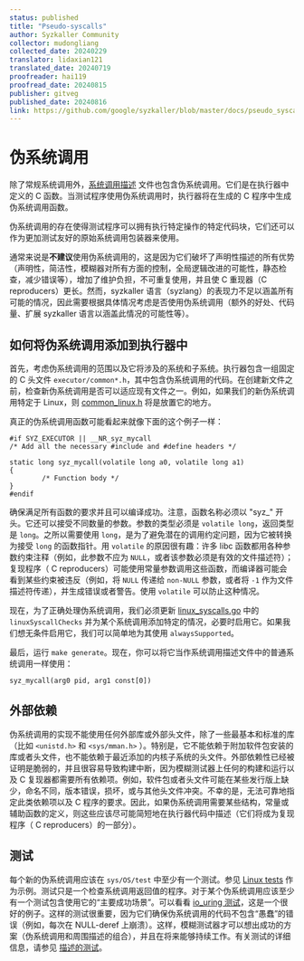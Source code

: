 ```yaml
---
status: published
title: "Pseudo-syscalls"
author: Syzkaller Community
collector: mudongliang
collected_date: 20240229
translator: lidaxian121
translated_date: 20240719
proofreader: hai119
proofread_date: 20240815
publisher: gitveg
published_date: 20240816
link: https://github.com/google/syzkaller/blob/master/docs/pseudo_syscalls.md
---
```


# 伪系统调用

除了常规系统调用外，[系统调用描述](syscall_descriptions.md) 文件也包含伪系统调用。它们是在执行器中定义的 C 函数。当测试程序使用伪系统调用时，执行器将在生成的 C 程序中生成伪系统调用函数。

伪系统调用的存在使得测试程序可以拥有执行特定操作的特定代码块，它们还可以作为更加测试友好的原始系统调用包装器来使用。

通常来说是**不建议**使用伪系统调用的，这是因为它们破坏了声明性描述的所有优势（声明性，简洁性，模糊器对所有方面的控制，全局逻辑改进的可能性，静态检查，减少错误等），增加了维护负担，不可重复使用，并且使 C 重现器（C reproducers）更长。然而，syzkaller 语言（syzlang）的表现力不足以涵盖所有可能的情况，因此需要根据具体情况考虑是否使用伪系统调用（额外的好处、代码量、扩展 syzkaller 语言以涵盖此情况的可能性等）。

## 如何将伪系统调用添加到执行器中

首先，考虑伪系统调用的范围以及它将涉及的系统和子系统。执行器包含一组固定的 C 头文件 `executor/common*.h`，其中包含伪系统调用的代码。在创建新文件之前，检查新伪系统调用是否可以适应现有文件之一。例如，如果我们的新伪系统调用特定于 Linux，则 [common_linux.h](https://github.com/google/syzkaller/blob/master/executor/common_linux.h) 将是放置它的地方。

真正的伪系统调用函数可能看起来就像下面的这个例子一样：

    #if SYZ_EXECUTOR || __NR_syz_mycall
    /* Add all the necessary #include and #define headers */

    static long syz_mycall(volatile long a0, volatile long a1)
    {
            /* Function body */
    }
    #endif

确保满足所有函数的要求并且可以编译成功。注意，函数名称必须以 "syz_" 开头。它还可以接受不同数量的参数。参数的类型必须是 `volatile long`，返回类型是 `long`。之所以需要使用 `long`，是为了避免潜在的调用约定问题，因为它被转换为接受 `long` 的函数指针。用 `volatile` 的原因很有趣：许多 libc 函数都用各种参数约束注释（例如，此参数不应为 `NULL`，或者该参数必须是有效的文件描述符）；复现程序（ C reproducers）可能使用常量参数调用这些函数，而编译器可能会看到某些约束被违反（例如，将  `NULL`  传递给 `non-NULL` 参数，或者将 `-1` 作为文件描述符传递），并生成错误或者警告。使用 `volatile` 可以防止这种情况。

现在，为了正确处理伪系统调用，我们必须更新 [linux_syscalls.go](https://github.com/google/syzkaller/blob/master/pkg/vminfo/linux_syscalls.go) 中的 `linuxSyscallChecks` 并为某个系统调用添加特定的情况，必要时启用它。如果我们想无条件启用它，我们可以简单地为其使用 `alwaysSupported`。 

最后，运行 `make generate`。现在，你可以将它当作系统调用描述文件中的普通系统调用一样使用：

    syz_mycall(arg0 pid, arg1 const[0])

<div id="dependencies"/>

## 外部依赖

伪系统调用的实现不能使用任何外部库或外部头文件，除了一些最基本和标准的库（比如 `<unistd.h>` 和 `<sys/mman.h>` ）。特别是，它不能依赖于附加软件包安装的库或者头文件，也不能依赖于最近添加的内核子系统的头文件。外部依赖性已经被证明是脆弱的，并且很容易导致构建中断，因为模糊测试器上任何的构建和运行以及 C 复现器都需要所有依赖项。例如，软件包或者头文件可能在某些发行版上缺少，命名不同，版本错误，损坏，或与其他头文件冲突。不幸的是，无法可靠地指定此类依赖项以及 C 程序的要求。因此，如果伪系统调用需要某些结构，常量或辅助函数的定义，则这些应该尽可能简短地在执行器代码中描述（它们将成为复现程序（ C reproducers）的一部分）。

## 测试

每个新的伪系统调用应该在 `sys/OS/test` 中至少有一个测试。参见 [Linux tests](https://github.com/google/syzkaller/blob/master/sys/linux/test) 作为示例。测试只是一个检查系统调用返回值的程序。对于某个伪系统调用应该至少有一个测试包含使用它的“主要成功场景”。可以看看 [io_uring 测试](https://github.com/google/syzkaller/blob/master/sys/linux/test/io_uring)，这是一个很好的例子。这样的测试很重要，因为它们确保伪系统调用的代码不包含“愚蠢”的错误（例如，每次在 NULL-deref 上崩溃）。这样，模糊测试器才可以想出成功的方案（伪系统调用和周围描述的组合），并且在将来能够持续工作。有关测试的详细信息，请参见 [描述的测试](syscall_descriptions.md)。
